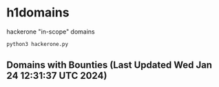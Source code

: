 # h1domains
hackerone "in-scope" domains

`python3 hackerone.py`
## Domains with Bounties (Last Updated Wed Jan 24 12:31:37 UTC 2024)
```

```
